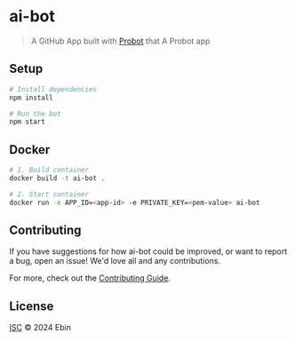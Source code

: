 # ai-bot

> A GitHub App built with [Probot](https://github.com/probot/probot) that A Probot app

## Setup

```sh
# Install dependencies
npm install

# Run the bot
npm start
```

## Docker

```sh
# 1. Build container
docker build -t ai-bot .

# 2. Start container
docker run -e APP_ID=<app-id> -e PRIVATE_KEY=<pem-value> ai-bot
```

## Contributing

If you have suggestions for how ai-bot could be improved, or want to report a bug, open an issue! We'd love all and any contributions.

For more, check out the [Contributing Guide](CONTRIBUTING.md).

## License

[ISC](LICENSE) © 2024 Ebin
